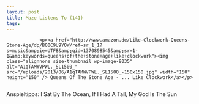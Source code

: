 ```yaml
---
layout: post
title: Maze Listens To (141)
tags:
---
```



                <p><a href="http://www.amazon.de/Like-Clockwork-Queens-Stone-Age/dp/B00C9U9YOW/ref=sr_1_1?s=music&amp;ie=UTF8&amp;qid=1370898545&amp;sr=1-1&amp;keywords=queens+of+the+stone+age+like+clockwork"><img class="alignnone size-thumbnail wp-image-8035" alt="A1qTAMWVPWL._SL1500_" src="/uploads/2013/06/A1qTAMWVPWL._SL1500_-150x150.jpg" width="150" height="150" /> Queens Of The Stone Age - ... Like Clockwork</a></p>
<img alt="" src="/uploads/2010/02/maze_listens_to_4stars.png" />
<p>Anspieltipps: I Sat By The Ocean, If I Had A Tail, My God Is The Sun</p>
